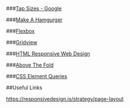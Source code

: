 

###[Tap Sizes - Google](https://developers.google.com/speed/docs/insights/SizeTapTargetsAppropriately?hl=en#overview)

###[Make A Hamgurger](http://www.ymc.ch/en/how-to-make-a-hamburger-a-menu-for-mobile-websites)

###[Flexbox](https://css-tricks.com/snippets/css/a-guide-to-flexbox/)

###[Gridview](http://www.w3schools.com/css/css_rwd_grid.asp)

###[HTML Responsive Web Design](http://www.w3schools.com/html/html_responsive.asp)

###[Above The Fold](http://www.webvanta.com/post/2014-07-06/responsive-design-above-the-fold)

###[CSS Element Queries](https://github.com/marcj/css-element-queries/pulls?q=is%3Apr+is%3Aclosed)

##Useful Links

https://responsivedesign.is/strategy/page-layout
